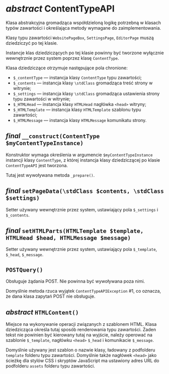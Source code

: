 *abstract* ContentTypeAPI
===

Klasa abstrakcyjna gromadząca współdzieloną logikę potrzebną w klasach typów zawartości i określająca metody wymagane do zaimplementowania.

Klasy typu zawartości `WebsitePageBox`, `SettingsPage`, `EditorPage` muszą dziedziczyć po tej klasie.

Instancje klas dziedziczących po tej klasie powinny być tworzone wyłącznie wewnętrznie przez system poprzez klasę `ContentType`.

Klasa dziedziczące otrzymuje następujące pola chronione:

- `$_contentType` — instancja klasy `ContentType` typu zawartości;
- `$_contents` — instancja klasy `\stdClass` gromadząca treść strony w witrynie;
- `$_settings` — instancja klasy `\stdClass` gromadząca ustawienia strony typu zawartości w witrynie;
- `$_HTMLHead` — instancja klasy `HTMLHead` nagłówka `<head>` witryny;
- `$_HTMLTemplate` — instancja klasy `HTMLTemplate` szablonu typu zawartości;
- `$_HTMLMessage` — instancja klasy `HTMLMessage` komunikatu strony.

## *final* `__construct(ContentType $myContentTypeInstance)`

Konstruktor wymaga określenia w argumencie `$myContentTypeInstance` instancji klasy `ContentType`, z której instancja klasy dziedziczącej po klasie `ContentTypeAPI` jest tworzona.

Tutaj jest wywoływana metoda `_prepare()`.

## *final* `setPageData(\stdClass $contents, \stdClass $settings)`

Setter używany wewnętrznie przez system, ustawiający pola `$_settings` i `$_contents`.

## *final* `setHTMLParts(HTMLTemplate $template, HTMLHead $head, HTMLMessage $message)`

Setter używany wewnętrznie przez system, ustawiający pola `$_template`, `$_head`, `$_message`.

## `POSTQuery()`

Obsługuje żądania POST. Nie powinna być wywoływana poza nimi.

Domyślnie metoda rzuca wyjątek `ContentTypeAPIException` #1, co oznacza, że dana klasa zapytań POST nie obsługuje.

## *abstract* `HTMLContent()`

Miejsce na wykonywanie operacji związanych z szablonem HTML. Klasa dziedzicząca określa tutaj sposób renderowania typu zawartości. Żaden tekst nie powinien być kierowany tutaj na wyjście, należy operować na szablonie `$_template`, nagłówku `<head>` `$_head` i komunikacie `$_message`.

Domyślnie używany jest szablon o nazwie klasy, ładowany z podfolderu `template` folderu typu zawartości. Domyślnie także nagłówek `<head>` jako ścieżkę dla stylów CSS i skryptów JavaScript ma ustawiony adres URL do podfolderu `assets` folderu typu zawartości.
